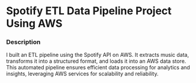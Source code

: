# Spotify ETL Data Pipeline Project Using AWS

### Description
I built an ETL pipeline using the Spotify API on AWS. It extracts music data, transforms it into a structured format, and loads it into an AWS data store. This automated pipeline ensures efficient data processing for analytics and insights, leveraging AWS services for scalability and reliability.
